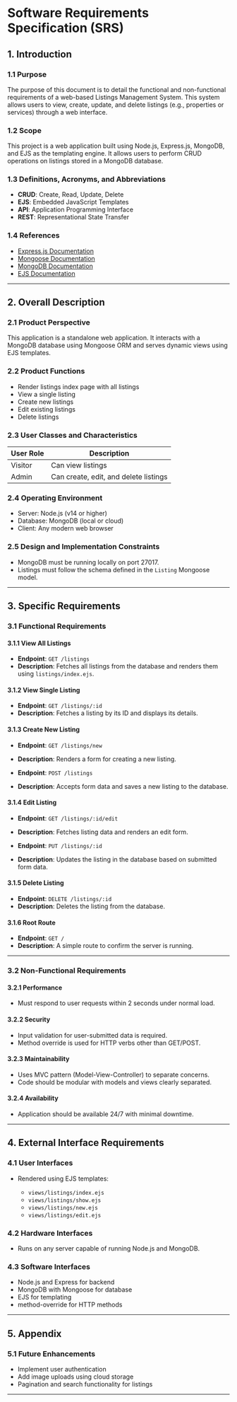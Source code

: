 

# **Software Requirements Specification (SRS)**

## **1. Introduction**

### 1.1 Purpose

The purpose of this document is to detail the functional and non-functional requirements of a web-based Listings Management System. This system allows users to view, create, update, and delete listings (e.g., properties or services) through a web interface.

### 1.2 Scope

This project is a web application built using Node.js, Express.js, MongoDB, and EJS as the templating engine. It allows users to perform CRUD operations on listings stored in a MongoDB database.

### 1.3 Definitions, Acronyms, and Abbreviations

* **CRUD**: Create, Read, Update, Delete
* **EJS**: Embedded JavaScript Templates
* **API**: Application Programming Interface
* **REST**: Representational State Transfer

### 1.4 References

* [Express.js Documentation](https://expressjs.com/)
* [Mongoose Documentation](https://mongoosejs.com/)
* [MongoDB Documentation](https://www.mongodb.com/docs/)
* [EJS Documentation](https://ejs.co/)

---

## **2. Overall Description**

### 2.1 Product Perspective

This application is a standalone web application. It interacts with a MongoDB database using Mongoose ORM and serves dynamic views using EJS templates.

### 2.2 Product Functions

* Render listings index page with all listings
* View a single listing
* Create new listings
* Edit existing listings
* Delete listings

### 2.3 User Classes and Characteristics

| User Role | Description                           |
| --------- | ------------------------------------- |
| Visitor   | Can view listings                     |
| Admin     | Can create, edit, and delete listings |

### 2.4 Operating Environment

* Server: Node.js (v14 or higher)
* Database: MongoDB (local or cloud)
* Client: Any modern web browser

### 2.5 Design and Implementation Constraints

* MongoDB must be running locally on port 27017.
* Listings must follow the schema defined in the `Listing` Mongoose model.

---

## **3. Specific Requirements**

### 3.1 Functional Requirements

#### 3.1.1 View All Listings

* **Endpoint**: `GET /listings`
* **Description**: Fetches all listings from the database and renders them using `listings/index.ejs`.

#### 3.1.2 View Single Listing

* **Endpoint**: `GET /listings/:id`
* **Description**: Fetches a listing by its ID and displays its details.

#### 3.1.3 Create New Listing

* **Endpoint**: `GET /listings/new`

* **Description**: Renders a form for creating a new listing.

* **Endpoint**: `POST /listings`

* **Description**: Accepts form data and saves a new listing to the database.

#### 3.1.4 Edit Listing

* **Endpoint**: `GET /listings/:id/edit`

* **Description**: Fetches listing data and renders an edit form.

* **Endpoint**: `PUT /listings/:id`

* **Description**: Updates the listing in the database based on submitted form data.

#### 3.1.5 Delete Listing

* **Endpoint**: `DELETE /listings/:id`
* **Description**: Deletes the listing from the database.

#### 3.1.6 Root Route

* **Endpoint**: `GET /`
* **Description**: A simple route to confirm the server is running.

---

### 3.2 Non-Functional Requirements

#### 3.2.1 Performance

* Must respond to user requests within 2 seconds under normal load.

#### 3.2.2 Security

* Input validation for user-submitted data is required.
* Method override is used for HTTP verbs other than GET/POST.

#### 3.2.3 Maintainability

* Uses MVC pattern (Model-View-Controller) to separate concerns.
* Code should be modular with models and views clearly separated.

#### 3.2.4 Availability

* Application should be available 24/7 with minimal downtime.

---

## **4. External Interface Requirements**

### 4.1 User Interfaces

* Rendered using EJS templates:

  * `views/listings/index.ejs`
  * `views/listings/show.ejs`
  * `views/listings/new.ejs`
  * `views/listings/edit.ejs`

### 4.2 Hardware Interfaces

* Runs on any server capable of running Node.js and MongoDB.

### 4.3 Software Interfaces

* Node.js and Express for backend
* MongoDB with Mongoose for database
* EJS for templating
* method-override for HTTP methods

---

## **5. Appendix**

### 5.1 Future Enhancements

* Implement user authentication
* Add image uploads using cloud storage
* Pagination and search functionality for listings

---
